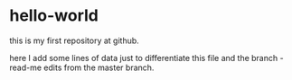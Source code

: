 # hello-world
this is my first repository at github. 


here I add some lines of data 
just to differentiate this file and the branch - read-me edits 
from the master branch.
